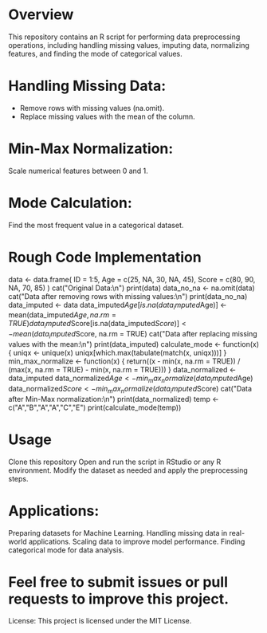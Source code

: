 
# Overview
This repository contains an R script for performing data preprocessing operations, including handling missing values, imputing data, normalizing features, and finding the mode of categorical values.


# Handling Missing Data:
 *  Remove rows with missing values (na.omit).
 *  Replace missing values with the mean of the column.
# Min-Max Normalization:
  Scale numerical features between 0 and 1.
# Mode Calculation:
  Find the most frequent value in a categorical dataset.

# Rough Code Implementation
data <- data.frame(
  ID = 1:5,
  Age = c(25, NA, 30, NA, 45),
  Score = c(80, 90, NA, 70, 85)
)
cat("Original Data:\n")
print(data)
data_no_na <- na.omit(data)
cat("Data after removing rows with missing values:\n")
print(data_no_na)
data_imputed <- data
data_imputed$Age[is.na(data_imputed$Age)] <- mean(data_imputed$Age, na.rm = TRUE)
data_imputed$Score[is.na(data_imputed$Score)] <- mean(data_imputed$Score, na.rm = TRUE)
cat("Data after replacing missing values with the mean:\n")
print(data_imputed)
calculate_mode <- function(x) {
  uniqx <- unique(x)
  uniqx[which.max(tabulate(match(x, uniqx)))]
}
min_max_normalize <- function(x) {
  return((x - min(x, na.rm = TRUE)) / (max(x, na.rm = TRUE) - min(x, na.rm = TRUE)))
}
data_normalized <- data_imputed
data_normalized$Age <- min_max_normalize(data_imputed$Age)
data_normalized$Score <- min_max_normalize(data_imputed$Score)
cat("Data after Min-Max normalization:\n")
print(data_normalized)
temp <- c("A","B","A","A","C","E")
print(calculate_mode(temp))

# Usage
 Clone this repository
 Open and run the script in RStudio or any R environment.
 Modify the dataset as needed and apply the preprocessing steps.

# Applications:
 Preparing datasets for Machine Learning.
 Handling missing data in real-world applications.
 Scaling data to improve model performance.
 Finding categorical mode for data analysis.

# Feel free to submit issues or pull requests to improve this project.

License:
This project is licensed under the MIT License.

